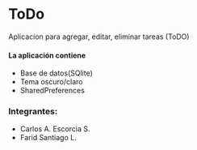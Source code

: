 # ToDo

Aplicacion para agregar, editar, eliminar tareas (ToDO)
#### La aplicación contiene
* Base de datos(SQlite)
* Tema oscuro/claro
* SharedPreferences

### Integrantes:
* Carlos A. Escorcia S.
* Farid Santiago L.
